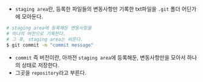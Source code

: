 - `staging area`란, 등록한 파일들의 변동사항만 기록한 txt파일을 `.git` 폴더 어딘가에 모아둔다.

```bash
# staging area에 등록해둔 변동사항을
# 하나의 버전으로 기록한다.
# 그 후, staging area는 비운다.
$ git commit -m "commit message"
```

- `commit` 즉 버전이란, 아까전 `staging area`에 등록해둔, 변동사항만을 모아서 하나의 상태로 저장한다.
- 그곳을 `repository`라고 부른다.
